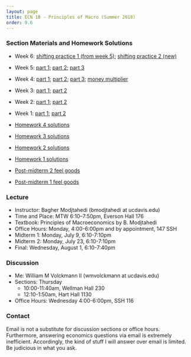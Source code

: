 ```yaml
---
layout: page
title: ECN 1B - Principles of Macro (Summer 2018)
order: 9.6
---
```


### Section Materials and Homework Solutions
* Week 6: [shifting practice 1 (from week 5)](week5-part4-ans.pdf); [shifting practice 2 (new)](week6-part1-ans.pdf)
* Week 5: [part 1](week5-part1-ans.pdf); [part 2](week5-part2-ans.pdf); [part 3](week5-part3-ans.pdf)
* Week 4: [part 1](week4-part1-ans.pdf); [part 2](week4-part2-ans.pdf); [part 3](week4-part3-ans.pdf); [money multiplier](mm.pdf)
* Week 3: [part 1](week3-part1-ans.pdf); [part 2](week3-part2-ans.pdf)
* Week 2: [part 1](week2-part1-ans.pdf); [part 2](week2-part2-ans.pdf)
* Week 1: [part 1](week1-part1-ans.pdf); [part 2](week1-part2-ans.pdf)

* [Homework 4 solutions](homework4.pdf)
* [Homework 3 solutions](homework3.pdf)
* [Homework 2 solutions](homework2.pdf)
* [Homework 1 solutions](homework1.pdf)

* [Post-midterm 2 feel goods](https://youtu.be/D23sMvVnrow)
* [Post-midterm 1 feel goods](https://youtu.be/_reps5BBHTs)


### Lecture
* Instructor: Bagher Modjtahedi (bmodjtahedi at ucdavis.edu)
* Time and Place: MTW 6:10–7:50pm, Everson Hall 176
* Textbook: Principles of Macroeconomics by B. Modjtahedi
* Office Hours: Monday, 4:00-6:00pm and by appointment, 147 SSH
* Midterm 1: Monday, July 9, 6:10-7:10pm
* Midterm 2: Monday, July 23, 6:10-7:10pm
* Final: Wednesday, August 1, 6:10-7:40pm


### Discussion
* Me: William M Volckmann II (wmvolckmann at ucdavis.edu)
* Sections: Thursday
  * 10:00-11:40am, Wellman Hall 230
  * 12:10-1:50am, Hart Hall 1130
* Office Hours: Wednesday 4:00-6:00pm, SSH 116

[comment]: <Office Hours: Tuesday 12-2pm, 116 SSH>


### Contact
Email is not a substitute for discussion sections or office hours. Furthermore,
answering economics questions via email is extremely inefficient. Accordingly, 
the kind of stuff I will answer over email is limited. Be judicious in what you
ask.
